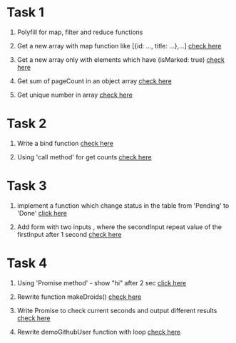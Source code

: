 # Task 1
 1. Polyfill for map, filter and reduce functions

 2. Get a new array with map function like [{id: ..., title: ...},...]
    [check here](https://codepen.io/pechurinalena/pen/oNBOmbN)

 3. Get a new array only with elements which have (isMarked: true)
    [check here](https://codepen.io/pechurinalena/pen/NWdmJwV?editors=1111)
    
 4. Get sum of pageCount in an object array
    [check here](https://codepen.io/pechurinalena/pen/WNRWBQZ?editors=0001)
    
 5. Get unique number in array 
    [check here](https://codepen.io/pechurinalena/pen/rNjbgoX)
    
# Task 2
  1. Write a bind function 
    [check here](https://codepen.io/pechurinalena/pen/NWdVjgw)
     
  2. Using 'call method' for get counts
    [check here](https://codepen.io/pechurinalena/pen/abprwBN)
     
# Task 3 
  1. implement a function which change status in the table from 'Pending' to 'Done'
    [click here](https://codepen.io/pechurinalena/pen/JjEqMVw)
     
  2. Add form with two inputs , where the secondInput repeat value of the firstInput after 1 second
    [check here](https://codepen.io/pechurinalena/pen/yLgmvYM?editors=1011)
     
# Task 4
  1. Using 'Promise method' - show "hi" after 2 sec
    [click here](https://codepen.io/pechurinalena/pen/jOyjbvo?e~~~~ditors=1012)
     
  2. Rewrite function makeDroids()
     [check here](https://codepen.io/pechurinalena/pen/yLgdeQb?editors=0012)
     
  3. Write Promise to check current seconds and output different results
    [check here](https://codepen.io/pechurinalena/pen/QWdXEZP?editors=0012)
     
  4. Rewrite demoGithubUser function with loop
   [check here](https://codepen.io/pechurinalena/pen/XWpLNZy)